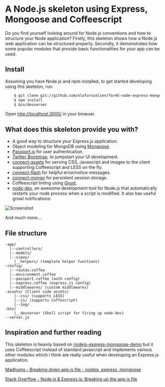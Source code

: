 # A Node.js skeleton using Express, Mongoose and Coffeescript

Do you find yourself looking around for Node.js conventions and how to structure your Node application? Firstly, this skeleton shows how a Node.js web application can be structured properly. Secondly, it demonstrates how some popular modules that provide basic functionalities for your app can be used.

## Install

Assuming you have Node.js and npm installed, to get started developing using this skeleton, run:

```sh
	$ git clone git://github.com/olafurnielsen/form5-node-express-mongoose-coffeescript.git
	$ npm install
	$ bin/devserver
```

Open [http://localhost:3000/](http://localhost:3000) in your browser.

## What does this skeleton provide you with?

- A good way to structure your Express.js application.
- Object modeling for MongoDB using [Mongoose](http://mongoosejs.com/).
- [Passport.js](http://passportjs.org/) for user authentication.
- [Twitter Bootstrap](http://twitter.github.io/bootstrap/), to jumpstart your UI development.
- [connect-assets](https://github.com/adunkman/connect-assets) for serving CSS, Javascript and images to the client supporting Coffeescript and LESS on the fly.
- [connect-flash](https://github.com/jaredhanson/connect-flash) for helpful error/notice messages.
- [connect-mongo](https://github.com/kcbanner/connect-mongo) for persistent session storage.
- Coffeescript linting using [Grunt](http://gruntjs.com/).
- [node-dev](https://github.com/fgnass/node-dev), an awesome development tool for Node.js that automatically restarts your node process when a script is modified. It also has useful growl notifications:


![Screenshot](http://fgnass.github.com/images/node-dev.png)

And much more...

## File structure
```
-app/
  |--controllers/
  |--models/
  |--views/
	|__helpers/ (template helper functions)
-config/
  |--routes.coffee
  |--environment.coffee
  |--passport.coffee (auth config)
  |--express.coffee (express.js config)
  |--middlewares/ (custom middlewares)
-assets/ (Client side assets)
	|--css/ (supports LESS)
	|--js/ (supports Coffescript)
	|--img/
-bin/
	|__devserver (Shell script for firing up node-dev)
--server.js
```

## Inspiration and further reading

This skeleton is heavily based on [nodejs-express-mongoose-demo](https://github.com/madhums/nodejs-express-mongoose-demo) but it uses Coffeescript instead of standard javascript and implements various other modules which I think are really useful when developing an Express.js application.

[Madhums - Breaking down app.js file - nodejs, express, mongoose](http://madhums.me/2012/07/19/breaking-down-app-js-file-nodejs-express-mongoose/)

[Stack Overflow - Node.js & Express.js: Breaking up the app.js file](http://stackoverflow.com/questions/7732293/node-js-express-js-breaking-up-the-app-js-file)